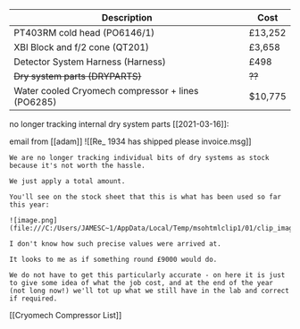 | Description                                       | Cost    |
| ------------------------------------------------- | ------- |
| PT403RM cold head (PO6146/1)                      | £13,252 |
| XBI Block and f/2 cone (QT201)                    | £3,658  |
| Detector System Harness (Harness)                 | £498    |
| ~~Dry system parts (DRYPARTS)~~                       | ~~??~~ |
| Water cooled Cryomech compressor + lines (PO6285) | $10,775 |


no longer tracking internal dry system parts [[2021-03-16]]:

email from [[adam]]        ![[Re_ 1934 has shipped please invoice.msg]]    

```
We are no longer tracking individual bits of dry systems as stock because it's not worth the hassle.

We just apply a total amount.

You'll see on the stock sheet that this is what has been used so far this year:

![image.png](file:///C:/Users/JAMESC~1/AppData/Local/Temp/msohtmlclip1/01/clip_image001.png)

I don't know how such precise values were arrived at.

It looks to me as if something round £9000 would do.

We do not have to get this particularly accurate - on here it is just to give some idea of what the job cost, and at the end of the year (not long now!) we'll tot up what we still have in the lab and correct if required.
```



[[Cryomech Compressor List]]